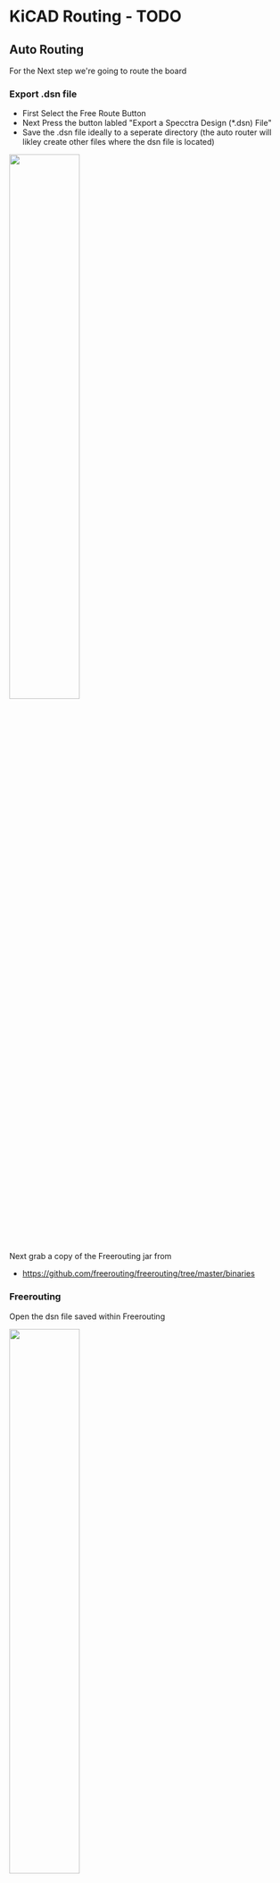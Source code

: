 # KiCAD Routing - TODO

## Auto Routing

For the Next step we're going to route the board

### Export .dsn file

  * First Select the Free Route Button
  * Next Press the button labled "Export a Specctra Design (*.dsn) File"
  * Save the .dsn file ideally to a seperate directory (the auto router will likley create other files where the dsn file is located)

<a href="../../images/KiCad/Routing/Pcb1.png"><img src="../../images/KiCad/Routing/Pcb1.png" height="50%" width="50%" ></a> <br>

Next grab a copy of the Freerouting jar from

  * <https://github.com/freerouting/freerouting/tree/master/binaries>

### Freerouting

Open the dsn file saved within Freerouting

<a href="../../images/KiCad/Routing/Freerouting1.png"><img src="../../images/KiCad/Routing/Freerouting1.png" height="50%" width="50%" ></a> <br>

Select AutoRoute

<a href="../../images/KiCad/Routing/Freerouting2.png"><img src="../../images/KiCad/Routing/Freerouting2.png" height="50%" width="50%" ></a> <br>

Select File -> Export Specctra Session File

<a href="../../images/KiCad/Routing/Freerouting3.png"><img src="../../images/KiCad/Routing/Freerouting3.png" height="50%" width="50%" ></a> <br>

This should result in a .rules and .ses file being exported into the same directory

### Import back to KiCad

Next import the .ses file back into KiCad.

<a href="../../images/KiCad/Routing/Pcb2.png"><img src="../../images/KiCad/Routing/Pcb2.png" height="50%" width="50%" ></a> <br>

This should then place the routes and via's

## Manual Routing

When manual routing, I find it easier to enable the two buttons highlighted

<a href="../../images/KiCad/Routing/Pcb3.png"><img src="../../images/KiCad/Routing/Pcb3.png" height="50%" width="50%" ></a> <br>

This way all the options for right click  / Drag / Delete tracks are available

## TODO

  * <https://www.wayneandlayne.com/blog/2013/02/26/kicad-tutorial-pcb-edges/>
  * <https://www.wayneandlayne.com/blog/2013/02/26/kicad-tutorial-copper-pours-fills/>
  * <https://www.wayneandlayne.com/blog/tag/kicad-tutorial/>

  * Unsolderable top pads, for battery and pin headers, tRestrict (Place -> Keep Out Area)
  * avoid vias under smd components, vRestrict (Place -> Keep Out Area)
  * TQFP will probably need thinner tracks